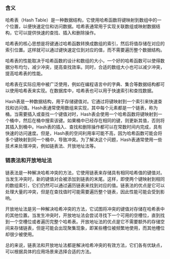 ### 含义

哈希表（Hash Table）是一种数据结构，它使用哈希函数将键映射到数组中的一个位置，以便快速定位和访问数据。哈希表通常用于实现关联数组或映射数据结构，它可以提供快速的查找、插入和删除操作。

哈希表的核心思想是将键通过哈希函数转换成数组的索引，然后将值存储在对应的索引位置。这样就可以通过键快速定位到对应的值，而不需要遍历整个数据结构。

哈希表的性能取决于哈希函数的设计和数组的大小，一个好的哈希函数可以使得数据分布均匀，减少冲突，提高查找效率。同时，合适的数组大小也可以减少冲突，提高哈希表的性能。

哈希表在实际应用中被广泛使用，例如在编程语言中的字典、集合等数据结构都可以使用哈希表来实现。在数据库中，哈希表也可以用于快速索引和查找数据。


Hash表是一种数据结构，用于存储键值对。它通过将键映射到一个索引来快速查找和访问值。Hash表通常使用数组来实现，其中每个元素都是一个链表，称为桶。当需要插入或查找一个键值对时，Hash表会使用一个哈希函数将键映射到一个桶中，然后在桶中搜索该键。如果桶中已经存在相同的键，则更新其值，否则将其插入到桶中。Hash表的插入、查找和删除操作都可以在常数时间内完成，具有快速的访问速度。但是，Hash表的空间利用率可能不高，因为哈希函数可能会将多个键映射到同一个桶中，导致冲突。为了解决这个问题，Hash表通常使用一些技术来处理冲突，例如链表法、开放地址法等。


### 链表法和开放地址法

链表法是一种解决哈希冲突的方法，它使用链表来存储具有相同哈希值的键值对。当发生冲突时，新的键值对会被添加到链表的末尾。这样，即使两个键映射到相同的数组索引，它们仍然可以通过遍历链表来找到对应的值。链表法的优点是它可以处理大量的冲突，但是在查找值时可能需要遍历整个链表，因此性能可能会受到影响。

开放地址法是另一种解决哈希冲突的方法，它试图将冲突的键值对存储在哈希表中的其他位置。当发生冲突时，开放地址法会尝试寻找下一个可用的空槽位，直到找到一个空槽位或者遍历完整个哈希表。开放地址法的优点是它不需要额外的存储空间来存储链表，但是可能会出现聚集现象，即某些槽位被频繁地使用，而其他槽位却很少被使用。

总的来说，链表法和开放地址法都是解决哈希冲突的有效方法，它们各有优缺点，可以根据具体的应用场景来选择合适的方法。
